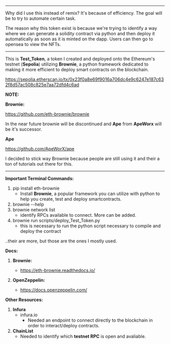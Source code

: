 ____________________

Why did I use this instead of remix? It's because of efficiency. The goal will be to try to automate certain task.

The reason why this token exist is because we're trying to identify a way where we can generate a solidity contract via python and then deploy it automatically as soon as it is minted on the dapp. Users can then go to opensea to view the NFTs.

____________________

This is **Test_Token**, a token I created and deployed onto the Ethereum's testnet (**Sepolia**) utilizing **Brownie**, a python framework dedicated to making it more efficient to deploy smart contracts on the blockchain.

https://sepolia.etherscan.io/tx/0x23f0a8e69f9016a706dc4e9c6247e187c632f8d57ac508c825e7aa72dfd4c6ad

**NOTE:**

**Brownie:**

https://github.com/eth-brownie/brownie

In the near future brownie will be discontinued and **Ape** from **ApeWorx** will be it's successor.

**Ape**

https://github.com/ApeWorX/ape

I decided to stick way Brownie because people are still using it and their a ton of tutorials out there for this.

____________________

**Important Terminal Commands:**
1) pip install eth-brownie
     - Install **Brownie**, a popular framework you can utilize with python to help you create, test and deploy smartcontracts.
3) brownie --help
4) brownie network list
   - identify RPCs available to connect. More can be added.
5) brownie run scripts/deploy_Test_Token.py
   - this is necessary to run the python script necessary to compile and deploy the contract

..their are more, but those are the ones I mostly used.

**Docs:**
1) **Brownie:**
   - https://eth-brownie.readthedocs.io/

3) **OpenZeppelin:**
   - https://docs.openzeppelin.com/
  
**Other Resources:**
1) **Infura**
   - infura.io
     - Needed an endpoint to connect directly to the blockchain in order to interact/deploy contracts.
2) **ChainList**
   - Needed to identify which **testnet RPC** is open and avaliable.
